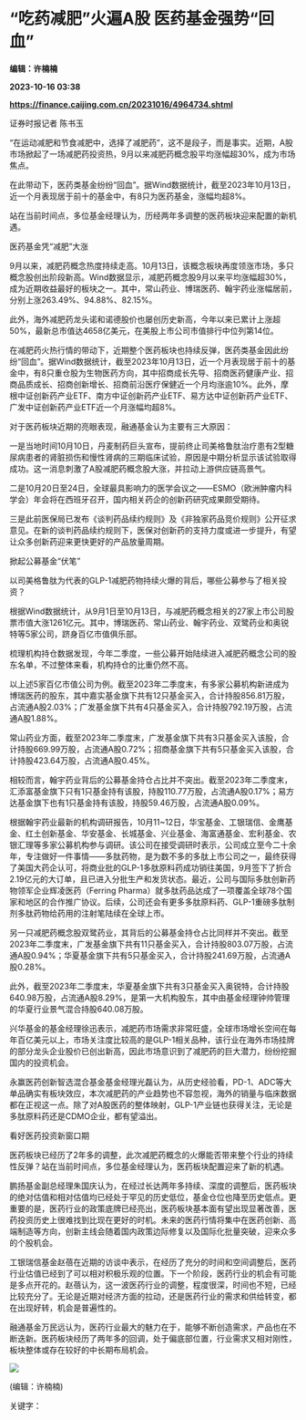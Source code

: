 # “吃药减肥”火遍A股 医药基金强势“回血”
**编辑：许楠楠**

**2023-10-16 03:38**

**https://finance.caijing.com.cn/20231016/4964734.shtml**

证券时报记者 陈书玉

“在运动减肥和节食减肥中，选择了减肥药”，这不是段子，而是事实。近期，A股市场掀起了一场减肥药投资热，9月以来减肥药概念股平均涨幅超30%，成为市场焦点。

在此带动下，医药类基金纷纷“回血”。据Wind数据统计，截至2023年10月13日，近一个月表现居于前十的基金中，有8只为医药基金，涨幅均超8%。

站在当前时间点，多位基金经理认为，历经两年多调整的医药板块迎来配置的新机遇。

医药基金凭“减肥”大涨

9月以来，减肥药概念热度持续走高。10月13日，该概念板块再度领涨市场，多只概念股创出阶段新高。Wind数据显示，减肥药概念股9月以来平均涨幅超30%，成为近期收益最好的板块之一。其中，常山药业、博瑞医药、翰宇药业涨幅居前，分别上涨263.49%、94.88%、82.15%。

此外，海外减肥药龙头诺和诺德股价也屡创历史新高，今年以来已累计上涨超50%，最新总市值达4658亿美元，在美股上市公司市值排行中位列第14位。

在减肥药火热行情的带动下，近期整个医药板块也持续反弹，医药类基金因此纷纷“回血”。据Wind数据统计，截至2023年10月13日，近一个月表现居于前十的基金中，有8只重仓股为生物医药方向，其中招商成长先导、招商医药健康产业、招商品质成长、招商创新增长、招商前沿医疗保健近一个月均涨逾10%。此外，摩根中证创新药产业ETF、南方中证创新药产业ETF、易方达中证创新药产业ETF、广发中证创新药产业ETF近一个月涨幅均超8%。

对于医药板块近期的亮眼表现，融通基金认为主要有三大原因：

一是当地时间10月10日，丹麦制药巨头宣布，提前终止司美格鲁肽治疗患有2型糖尿病患者的肾脏损伤和慢性肾病的三期临床试验，原因是中期分析显示该试验取得成功。这一消息刺激了A股减肥药概念股大涨，并拉动上游供应链高景气。

二是10月20日至24日，全球最具影响力的医学会议之——ESMO（欧洲肿瘤内科学会）年会将在西班牙召开，国内相关药企的创新药研究成果颇受期待。

三是此前医保局已发布《谈判药品续约规则》及《非独家药品竞价规则》公开征求意见。在新的谈判药品续约规则下，医保对创新药的支持力度或进一步提升，有望让众多创新药迎来更快更好的产品放量周期。

掀起公募基金“伏笔”

以司美格鲁肽为代表的GLP-1减肥药物持续火爆的背后，哪些公募参与了相关投资？

根据Wind数据统计，从9月1日至10月13日，与减肥药概念相关的27家上市公司股票市值大涨1261亿元。其中，博瑞医药、常山药业、翰宇药业、双鹭药业和奥锐特等5家公司，跻身百亿市值俱乐部。

梳理机构持仓数据发现，今年二季度，一些公募开始陆续进入减肥药概念公司的股东名单，不过整体来看，机构持仓的比重仍然不高。

以上述5家百亿市值公司为例。截至2023年二季度末，有多家公募机构新进成为博瑞医药的股东，其中嘉实基金旗下共有12只基金买入，合计持股856.81万股，占流通A股2.03%；广发基金旗下共有4只基金买入，合计持股792.19万股，占流通A股1.88%。

常山药业方面，截至2023年二季度末，广发基金旗下共有3只基金买入该股，合计持股669.99万股，占流通A股0.72%；招商基金旗下共有5只基金买入该股，合计持股423.64万股，占流通A股0.45%。

相较而言，翰宇药业背后的公募基金持仓占比并不突出。截至2023年二季度末，汇添富基金旗下只有1只基金持有该股，持股110.77万股，占流通A股0.17%；易方达基金旗下也有1只基金持有该股，持股59.46万股，占流通A股0.09%。

根据翰宇药业最新的机构调研报告，10月11~12日，华宝基金、工银瑞信、金鹰基金、红土创新基金、华安基金、长城基金、兴业基金、海富通基金、宏利基金、农银汇理等多家公募机构参与调研。该公司在接受调研时表示，公司成立至今二十余年，专注做好一件事情——多肽药物，是为数不多的多肽上市公司之一，最终获得了美国大药企认可，将商业批的GLP-1多肽原料药成功销往美国，9月签下了折合2.19亿元的大订单，且已进入分批生产和发货状态。最近，公司与国际多肽创新药物领军企业辉凌医药（Ferring Pharma）就多肽药品达成了一项覆盖全球78个国家和地区的合作推广协议。后续，公司还会有更多多肽原料药、GLP-1重磅多肽制剂多肽药物给药用的注射笔陆续在全球上市。

另一只减肥药概念股双鹭药业，其背后的公募基金持仓占比同样并不突出。截至2023年二季度末，广发基金旗下共有11只基金买入，合计持股803.07万股，占流通A股0.94%；华夏基金旗下共有5只基金买入，合计持股241.69万股，占流通A股0.28%。

此外，截至2023年二季度末，华夏基金旗下共有3只基金买入奥锐特，合计持股640.98万股，占流通A股8.29%，是第一大机构股东，其中由基金经理钟帅管理的华夏行业景气混合持股640.08万股。

兴华基金的基金经理徐迅表示，减肥药市场需求非常旺盛，全球市场增长空间在每年百亿美元以上，市场关注度比较高的是GLP-1相关品种，该行业在海外市场挂牌的部分龙头企业股价已创出新高，因此市场意识到了减肥药的巨大潜力，纷纷挖掘国内的投资机会。

永赢医药创新智选混合基金基金经理光磊认为，从历史经验看，PD-1、ADC等大单品确实有板块效应，本次减肥药的产业趋势也不容忽视，海外的销量与临床数据都在正视这一点。除了对A股医药的整体映射，GLP-1产业链也获得关注，无论是多肽原料药还是CDMO企业，都有望溢出。

看好医药投资新窗口期

医药板块已经历了2年多的调整，此次减肥药概念的火爆能否带来整个行业的持续性反弹？站在当前时间点，多位基金经理认为，医药板块配置迎来了新的机遇。

鹏扬基金副总经理朱国庆认为，在经过长达两年多持续、深度的调整后，医药板块的绝对估值和相对估值均已经处于罕见的历史低位，基金仓位也降至历史低点。更重要的是，医药行业的政策底牌已经亮出，医药板块基本面有望出现显著改善，医药投资历史上很难找到比现在更好的时机。未来的医药行情将集中在医药创新、高端制造等方向，创新主线会随着国内政策边际修复以及国际化批量突破，迎来众多的个股机会。

工银瑞信基金赵蓓在近期的访谈中表示，在经历了充分的时间和空间调整后，医药行业估值已经到了可以相对积极乐观的位置。下一个阶段，医药行业的机会有可能是多点开花的。赵蓓认为，这一波医药行业的调整，程度很深，时间也不短，已经比较充分了。无论是近期对经济方面的拉动，还是医药行业的需求和供给转变，都在出现好转，机会是普遍性的。

融通基金万民远认为，医药行业最大的魅力在于，能够不断创造需求，产品也在不断迭新。医药板块经历了两年多的回调，处于偏底部位置，行业需求又相对刚性，板块整体或存在较好的中长期布局机会。

![](https://tx1.cdn.caijing.com.cn/2014-03-27/114048455.jpg)

(编辑：许楠楠)

关键字：
